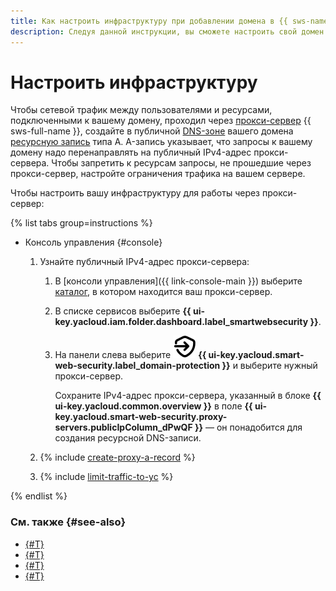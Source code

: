 ```yaml
---
title: Как настроить инфраструктуру при добавлении домена в {{ sws-name }}
description: Следуя данной инструкции, вы сможете настроить свой домен для работы через прокси-сервер {{ sws-full-name }}.
---
```


# Настроить инфраструктуру

Чтобы сетевой трафик между пользователями и ресурсами, подключенными к вашему домену, проходил через [прокси-сервер](../concepts/domain-protect.md#proxy) {{ sws-full-name }}, создайте в публичной [DNS-зоне](../../dns/concepts/dns-zone.md#public-zones) вашего домена [ресурсную запись](../../dns/concepts/resource-record.md#a) типа A. A-запись указывает, что запросы к вашему домену надо перенаправлять на публичный IPv4-адрес прокси-сервера. Чтобы запретить к ресурсам запросы, не прошедшие через прокси-сервер, настройте ограничения трафика на вашем сервере.

Чтобы настроить вашу инфраструктуру для работы через прокси-сервер:

{% list tabs group=instructions %}

- Консоль управления {#console}

  1. Узнайте публичный IPv4-адрес прокси-сервера:

      1. В [консоли управления]({{ link-console-main }}) выберите [каталог](../../resource-manager/concepts/resources-hierarchy.md#folder), в котором находится ваш прокси-сервер.
      1. В списке сервисов выберите **{{ ui-key.yacloud.iam.folder.dashboard.label_smartwebsecurity }}**.
      1. На панели слева выберите ![domain-protection-icon](../../_assets/smartwebsecurity/domain-protection-icon.svg) **{{ ui-key.yacloud.smart-web-security.label_domain-protection }}** и выберите нужный прокси-сервер.

          Сохраните IPv4-адрес прокси-сервера, указанный в блоке **{{ ui-key.yacloud.common.overview }}** в поле **{{ ui-key.yacloud.smart-web-security.proxy-servers.publicIpColumn_dPwQF }}** — он понадобится для создания ресурсной DNS-записи.
  1. {% include [create-proxy-a-record](../../_includes/smartwebsecurity/create-proxy-a-record.md) %}
  1. {% include [limit-traffic-to-yc](../../_includes/smartwebsecurity/limit-traffic-to-yc.md) %}

{% endlist %}

### См. также {#see-also}

* [{#T}](validate-availability.md)
* [{#T}](proxy-create.md)
* [{#T}](domain-create.md)
* [{#T}](host-connect.md)